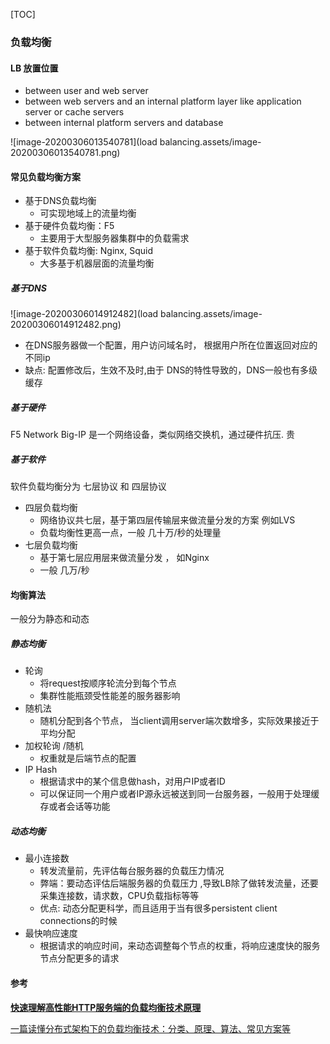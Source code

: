 [TOC]



### 负载均衡

#### LB 放置位置

* between user and web server
* between web servers and  an internal platform layer like application server or cache servers
* between internal platform servers and database

![image-20200306013540781](load balancing.assets/image-20200306013540781.png)

#### 常见负载均衡方案

* 基于DNS负载均衡
  * 可实现地域上的流量均衡
* 基于硬件负载均衡：F5
  * 主要用于大型服务器集群中的负载需求
* 基于软件负载均衡: Nginx, Squid
  * 大多基于机器层面的流量均衡



##### 基于DNS

![image-20200306014912482](load balancing.assets/image-20200306014912482.png)

* 在DNS服务器做一个配置，用户访问域名时， 根据用户所在位置返回对应的不同ip
* 缺点: 配置修改后，生效不及时,由于 DNS的特性导致的，DNS一般也有多级缓存



##### 基于硬件

F5 Network Big-IP 是一个网络设备，类似网络交换机，通过硬件抗压.  贵



##### 基于软件

软件负载均衡分为 七层协议 和 四层协议

* 四层负载均衡
  * 网络协议共七层，基于第四层传输层来做流量分发的方案 例如LVS
  * 负载均衡性更高一点，一般 几十万/秒的处理量
* 七层负载均衡
  * 基于第七层应用层来做流量分发 ， 如Nginx
  * 一般 几万/秒



#### 均衡算法

一般分为静态和动态

##### 静态均衡

* 轮询
  * 将request按顺序轮流分到每个节点
  * 集群性能瓶颈受性能差的服务器影响
* 随机法
  * 随机分配到各个节点， 当client调用server端次数增多，实际效果接近于平均分配
* 加权轮询 /随机
  * 权重就是后端节点的配置
* IP Hash
  * 根据请求中的某个信息做hash，对用户IP或者ID
  * 可以保证同一个用户或者IP源永远被送到同一台服务器，一般用于处理缓存或者会话等功能



##### 动态均衡

* 最小连接数
  * 转发流量前，先评估每台服务器的负载压力情况
  * 弊端：要动态评估后端服务器的负载压力 ,导致LB除了做转发流量，还要采集连接数，请求数，CPU负载指标等等
  * 优点: 动态分配更科学，而且适用于当有很多persistent  client connections的时候
* 最快响应速度
  * 根据请求的响应时间，来动态调整每个节点的权重，将响应速度快的服务节点分配更多的请求







#### 参考

[**快速理解高性能HTTP服务端的负载均衡技术原理**](http://www.52im.net/thread-1950-1-1.html)

[一篇读懂分布式架构下的负载均衡技术：分类、原理、算法、常见方案等](https://zhuanlan.zhihu.com/p/64207926)

